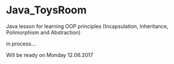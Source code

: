 # Java_ToysRoom
Java lesson for learning OOP principles (Incapsulation, Inheritance, Polimorphism and Abstraction)

in process...

Will be ready on Monday 12.06.2017
